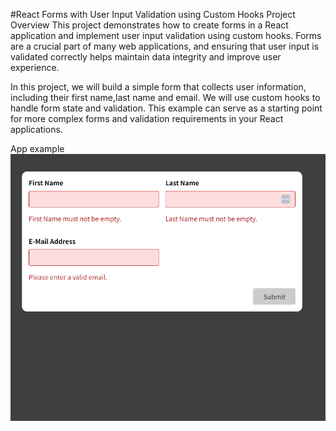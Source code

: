 #React Forms with User Input Validation using Custom Hooks
Project Overview
This project demonstrates how to create forms in a React application and implement user input validation using custom hooks. Forms are a crucial part of many web applications, and ensuring that user input is validated correctly helps maintain data integrity and improve user experience.

In this project, we will build a simple form that collects user information, including their first name,last name and email. We will use custom hooks to handle form state and validation. This example can serve as a starting point for more complex forms and validation requirements in your React applications.

App example
![Alt text](image.png)

